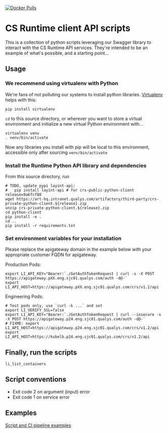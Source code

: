 [![Docker Pulls](https://img.shields.io/docker/pulls/layeredinsight/runtime-python-client.svg?style=plastic)](https://hub.docker.com/r/layeredinsight/runtime-python-client/)

# CS Runtime client API scripts
This is a collection of python scripts leveraging our Swagger library
to interact with the CS Runtime API services. They're intended
to be an example of what's possible, and a starting point...

## Usage
### We recommend using virtualenv with Python
We're fans of not polluting our systems to install python libraries. [Virtualenv](https://virtualenv.pypa.io/en/stable/) helps with this:
```
pip install virtualenv
```
`cd` to this source directory, or wherever you want to store a virtual environment and initialize a new virtual Python environment with...

```
virtualenv venv
. venv/bin/activate
```
Now any libraries you install with pip will be local to this environment, accessible only after sourcing `venv/bin/activate`

### Install the Runtime Python API library and dependencies
From this source directory, run

```
# TODO, update pypi layint-api: 
#   pip install layint-api # for crs-public-python-client
release=9a6fcf88
wget https://art-hq.intranet.qualys.com/artifactory/third-party/crs-private-python-client.${release}.zip
unzip crs-private-python-client.${release}.zip
cd python-client
pip install -e .
cd ..
pip install -r requirements.txt
```

### Set environment variables for your installation
Please replace the apigateway domain in the example below with your appropriate customer FQDN for apigateway.

Production Pods:
```
export LI_API_KEY="Bearer:`./GetAuthTokenRequest | curl -s -X POST https://apigateway.pXX.eng.sjc01.qualys.com/auth -d@-`
export LI_API_HOST=https://apigateway.pXX.eng.sjc01.qualys.com/crs/v1.2/api
```
Engineering Pods:
```
# Test pods only, use `curl -k ...` and set
export LI_VERIFY_SSL=false
export LI_API_KEY="Bearer:`./GetAuthTokenRequest | curl --insecure -s -X POST https://apigateway.p24.eng.sjc01.qualys.com/auth -d@-`
# FIXME: export LI_API_HOST=https://apigateway.p24.eng.sjc01.qualys.com/crs/v1.2/api
export LI_API_HOST=https://kubelb.p24.eng.sjc01.qualys.com/crs/v1.2/api
```


## Finally, run the scripts
```
li_list_containers
```
## Script conventions
* Exit code 2 on argument (input) error
* Exit code 1 on service error



## Examples
[Script and CI pipeline examples](examples/README.md)
